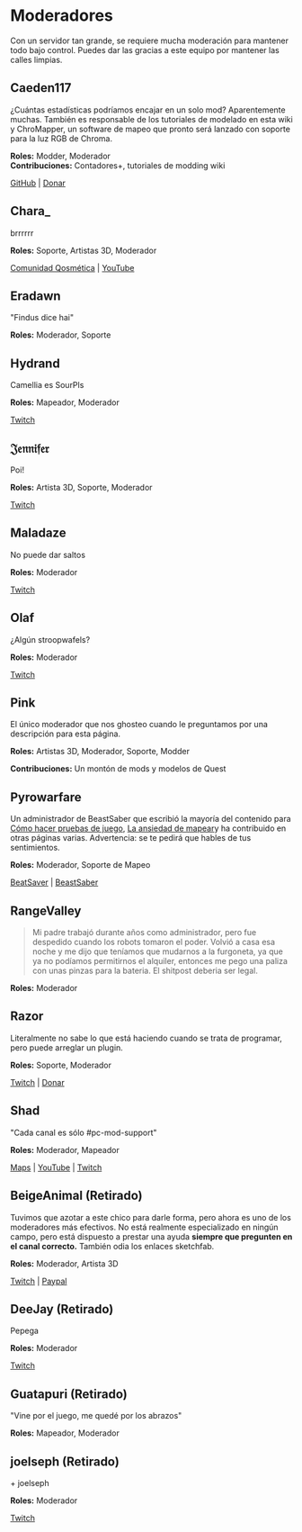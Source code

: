 # Moderadores
Con un servidor tan grande, se requiere mucha moderación para mantener todo bajo control. Puedes dar las gracias a este equipo por mantener las calles limpias.

## Caeden117
¿Cuántas estadísticas podríamos encajar en un solo mod? Aparentemente muchas. También es responsable de los tutoriales de modelado en esta wiki y ChroMapper, un software de mapeo que pronto será lanzado con soporte para la luz RGB de Chroma.

**Roles:** Modder, Moderador  
**Contribuciones:** Contadores+, tutoriales de modding wiki

[GitHub](https://github.com/caeden117) | [Donar](https://ko-fi.com/Caeden117)

## Chara_
brrrrrr

**Roles:** Soporte, Artistas 3D, Moderador

[Comunidad Qosmética](https://discord.gg/qosmetics) | [YouTube](https://www.youtube.com/c/CharaHere)

## Eradawn
"Findus dice hai"

**Roles:** Moderador, Soporte

## Hydrand
Camellia es SourPls

**Roles:** Mapeador, Moderador

[Twitch](https://www.twitch.tv/hydrandvr)

## 𝔍𝔢𝔫𝔫𝔦𝔣𝔢𝔯
Poi!

**Roles:** Artista 3D, Soporte, Moderador

[Twitch](https://www.twitch.tv/br3uker)

## Maladaze
No puede dar saltos

**Roles:** Moderador

[Twitch](https://www.twitch.tv/infjager)

## Olaf
¿Algún stroopwafels?

**Roles:** Moderador

[Twitch](https://twitch.tv/olafstad)

## Pink
El único moderador que nos ghosteo cuando le preguntamos por una descripción para esta página.

**Roles:** Artistas 3D, Moderador, Soporte, Modder

**Contribuciones:** Un montón de mods y modelos de Quest

## Pyrowarfare
Un administrador de BeastSaber que escribió la mayoría del contenido para [Cómo hacer pruebas de juego](./how-to-testplay.md), [La ansiedad de mapear](./mapping-anxiety.md)y ha contribuido en otras páginas varias. Advertencia: se te pedirá que hables de tus sentimientos.

**Roles:** Moderador, Soporte de Mapeo

[BeatSaver](https://beatsaver.com/uploader/5e99c7df3f476a0006596cdf) | [BeastSaber](https://bsaber.com/members/pyrowarfare/)

## RangeValley
> Mi padre trabajó durante años como administrador, pero fue despedido cuando los robots tomaron el poder. Volvió a casa esa noche y me dijo que teníamos que mudarnos a la furgoneta, ya que ya no podíamos permitirnos el alquiler, entonces me pego una paliza con unas pinzas para la bateria. El shitpost deberia ser legal.

**Roles:** Moderador

## Razor
Literalmente no sabe lo que está haciendo cuando se trata de programar, pero puede arreglar un plugin.

**Roles:** Soporte, Moderador

[Twitch](https://www.twitch.tv/sarpest_razor) | [Donar](https://streamelements.com/sarpest_razor/tip)

## Shad
"Cada canal es sólo #pc-mod-support"

**Roles:** Moderador, Mapeador

[Maps](https://beatsaver.com/uploader/5cff0b7498cc5a672c850a45) | [YouTube](https://www.youtube.com/channel/UCLiwd2iGUDl2kvw8FM2qwFQ) | [Twitch](https://www.twitch.tv/shadlive)

## BeigeAnimal (Retirado)
Tuvimos que azotar a este chico para darle forma, pero ahora es uno de los moderadores más efectivos. No está realmente especializado en ningún campo, pero está dispuesto a prestar una ayuda **siempre que pregunten en el canal correcto.** También odia los enlaces sketchfab.

**Roles:** Moderador, Artista 3D

[Twitch](https://www.twitch.tv/beigeanimaltv) | [Paypal](https://paypal.me/beigeanimal)

## DeeJay (Retirado)
Pepega

**Roles:** Moderador

[Twitch](https://www.twitch.tv/deejayvr)

## Guatapuri (Retirado)
"Vine por el juego, me quedé por los abrazos"

**Roles:** Mapeador, Moderador

## joelseph (Retirado)
\+ joelseph

**Roles:** Moderador

[Twitch](https://www.twitch.tv/tehjoelseph)
